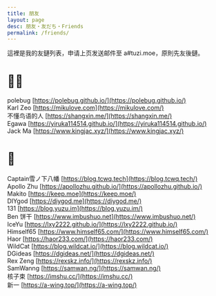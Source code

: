 ```yaml
---
title: 朋友
layout: page
desc: 朋友・友だち・Friends
permalink: /friends/
---
```


這裡是我的友鏈列表，申请上页发送邮件至 a#tuzi.moe，原則先友後鏈。

# 🌟🌟
polebug [https://polebug.github.io/](https://polebug.github.io/)   
Karl Zeo [https://mikulove.com](https://mikulove.com/)   
不懂鸟语的人 [https://shangxin.me/](https://shangxin.me/)  
Egawa [https://yiruka114514.github.io/](https://yiruka114514.github.io/)  
Jack Ma [https://www.kingjac.xyz/](https://www.kingjac.xyz/)  
# 🌟
Captain雪ノ下八幡 [https://blog.tcwq.tech](https://blog.tcwq.tech/)  
Apollo Zhu [https://apollozhu.github.io/](https://apollozhu.github.io/)  
Makito [https://keep.moe](https://keep.moe/)  
DIYgod [https://diygod.me](https://diygod.me/)  
131 [https://blog.yuzu.im](https://blog.yuzu.im/)  
Ben 饼干 [https://www.imbushuo.net](https://www.imbushuo.net/)  
IceYu [https://lxy2222.github.io/](https://lxy2222.github.io/)  
Himself65 [https://www.himself65.com/](https://www.himself65.com/)  
Haor [https://haor233.com/](https://haor233.com/)  
WildCat [https://blog.wildcat.io/](https://blog.wildcat.io/)  
DGideas [https://dgideas.net/](https://dgideas.net/)  
Rex Zeng [https://rexskz.info/](https://rexskz.info/)  
SamWanng [https://samwan.ng/](https://samwan.ng/)  
核子束 [https://imshu.cc/](https://imshu.cc/)  
新一 [https://a-wing.top/](https://a-wing.top/)  
